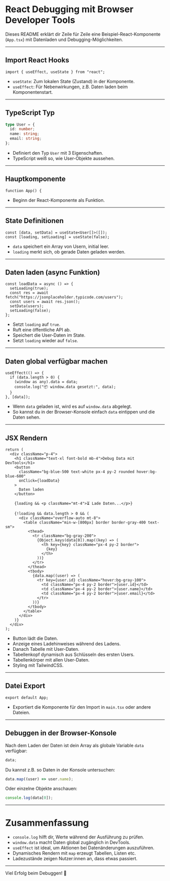 # React Debugging mit Browser Developer Tools

Dieses README erklärt dir Zeile für Zeile eine Beispiel-React-Komponente (`App.tsx`) mit Datenladen und Debugging-Möglichkeiten.

---

## Import React Hooks

```tsx
import { useEffect, useState } from "react";
```

- `useState`: Zum lokalen State (Zustand) in der Komponente.
- `useEffect`: Für Nebenwirkungen, z.B. Daten laden beim Komponentenstart.

---

## TypeScript Typ

```ts
type User = {
  id: number;
  name: string;
  email: string;
};
```

- Definiert den Typ `User` mit 3 Eigenschaften.
- TypeScript weiß so, wie User-Objekte aussehen.

---

## Hauptkomponente

```tsx
function App() {
```

- Beginn der React-Komponente als Funktion.

---

## State Definitionen

```tsx
const [data, setData] = useState<User[]>([]);
const [loading, setLoading] = useState(false);
```

- `data` speichert ein Array von Usern, initial leer.
- `loading` merkt sich, ob gerade Daten geladen werden.

---

## Daten laden (async Funktion)

```tsx
const loadData = async () => {
  setLoading(true);
  const res = await fetch("https://jsonplaceholder.typicode.com/users");
  const users = await res.json();
  setData(users);
  setLoading(false);
};
```

- Setzt `loading` auf `true`.
- Ruft eine öffentliche API ab.
- Speichert die User-Daten im State.
- Setzt `loading` wieder auf `false`.

---

## Daten global verfügbar machen

```tsx
useEffect(() => {
  if (data.length > 0) {
    (window as any).data = data;
    console.log("📦 window.data gesetzt:", data);
  }
}, [data]);
```

- Wenn `data` geladen ist, wird es auf `window.data` abgelegt.
- So kannst du in der Browser-Konsole einfach `data` eintippen und die Daten sehen.

---

## JSX Rendern

```tsx
return (
  <div className="p-4">
    <h1 className="text-xl font-bold mb-4">Debug Data mit DevTools</h1>
    <button
      className="bg-blue-500 text-white px-4 py-2 rounded hover:bg-blue-600"
      onClick={loadData}
    >
      Daten laden
    </button>

    {loading && <p className="mt-4">⏳ Lade Daten...</p>}

    {!loading && data.length > 0 && (
      <div className="overflow-auto mt-8">
        <table className="min-w-[800px] border border-gray-400 text-sm">
          <thead>
            <tr className="bg-gray-200">
              {Object.keys(data[0]).map((key) => (
                <th key={key} className="px-4 py-2 border">
                  {key}
                </th>
              ))}
            </tr>
          </thead>
          <tbody>
            {data.map((user) => (
              <tr key={user.id} className="hover:bg-gray-100">
                <td className="px-4 py-2 border">{user.id}</td>
                <td className="px-4 py-2 border">{user.name}</td>
                <td className="px-4 py-2 border">{user.email}</td>
              </tr>
            ))}
          </tbody>
        </table>
      </div>
    )}
  </div>
);
```

- Button lädt die Daten.
- Anzeige eines Ladehinweises während des Ladens.
- Danach Tabelle mit User-Daten.
- Tabellenkopf dynamisch aus Schlüsseln des ersten Users.
- Tabellenkörper mit allen User-Daten.
- Styling mit TailwindCSS.

---

## Datei Export

```tsx
export default App;
```

- Exportiert die Komponente für den Import in `main.tsx` oder andere Dateien.

---

## Debuggen in der Browser-Konsole

Nach dem Laden der Daten ist dein Array als globale Variable `data` verfügbar:

```js
data;
```

Du kannst z.B. so Daten in der Konsole untersuchen:

```js
data.map((user) => user.name);
```

Oder einzelne Objekte anschauen:

```js
console.log(data[0]);
```

---

# Zusammenfassung

- `console.log` hilft dir, Werte während der Ausführung zu prüfen.
- `window.data` macht Daten global zugänglich in DevTools.
- `useEffect` ist ideal, um Aktionen bei Datenänderungen auszuführen.
- Dynamisches Rendern mit `map` erzeugt Tabellen, Listen etc.
- Ladezustände zeigen Nutzer:innen an, dass etwas passiert.

---

Viel Erfolg beim Debuggen! 🎉
